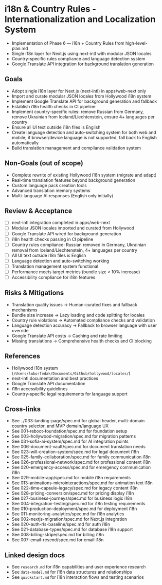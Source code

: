 # i18n & Country Rules - Internationalization and Localization System

- Implementation of Phase 6 — i18n + Country Rules from high-level-plan.md
- Single i18n layer for Next.js using next-intl with modular JSON locales
- Country-specific rules compliance and language detection system
- Google Translate API integration for background translation generation

## Goals

- Adopt single i18n layer for Next.js (next-intl) in apps/web-next only
- Import and curate modular JSON locales from Hollywood i18n system
- Implement Google Translate API for background generation and fallback
- Establish i18n health checks in CI pipeline
- Implement country-specific rules: remove Russian from Germany, remove Ukrainian from Iceland/Liechtenstein, ensure 4+ languages per country
- Ensure all UI text outside i18n files is English
- Create language detection and auto-switching system for both web and mobile; if browser/device language is not supported, fall back to English automatically
- Build translation management and compliance validation system

## Non-Goals (out of scope)

- Complete rewrite of existing Hollywood i18n system (migrate and adapt)
- Real-time translation features beyond background generation
- Custom language pack creation tools
- Advanced translation memory systems
- Multi-language AI responses (English only initially)

## Review & Acceptance

- [ ] next-intl integration completed in apps/web-next
- [ ] Modular JSON locales imported and curated from Hollywood
- [ ] Google Translate API wired for background generation
- [ ] i18n health checks passing in CI pipeline
- [ ] Country rules compliance: Russian removed in Germany, Ukrainian removal from Iceland/Liechtenstein, 4+ languages per country
- [ ] All UI text outside i18n files is English
- [ ] Language detection and auto-switching working
- [ ] Translation management system functional
- [ ] Performance meets target metrics (bundle size < 10% increase)
- [ ] Accessibility compliance for i18n features

## Risks & Mitigations

- Translation quality issues → Human-curated fixes and fallback mechanisms
- Bundle size increase → Lazy loading and code splitting for locales
- Country rule violations → Automated compliance checks and validation
- Language detection accuracy → Fallback to browser language with user override
- Google Translate API costs → Caching and rate limiting
- Missing translations → Comprehensive health checks and CI blocking

## References

- Hollywood i18n system (`/Users/luborfedak/Documents/Github/hollywood/locales/`)
- next-intl documentation and best practices
- Google Translate API documentation
- i18n accessibility guidelines
- Country-specific legal requirements for language support

## Cross-links

- See ../033-landing-page/spec.md for global header, multi-domain country selector, and MVP domain/language UX
- See 001-reboot-foundation/spec.md for foundation setup
- See 003-hollywood-migration/spec.md for migration patterns
- See 031-sofia-ai-system/spec.md for AI integration points
- See 006-document-vault/spec.md for document translation needs
- See 023-will-creation-system/spec.md for legal document i18n
- See 025-family-collaboration/spec.md for family communication i18n
- See 026-professional-network/spec.md for professional content i18n
- See 020-emergency-access/spec.md for emergency communication i18n
- See 029-mobile-app/spec.md for mobile i18n requirements
- See 013-animations-microinteractions/spec.md for animation text i18n
- See 022-time-capsule-legacy/spec.md for legacy content i18n
- See 028-pricing-conversion/spec.md for pricing display i18n
- See 027-business-journeys/spec.md for business logic i18n
- See 004-integration-testing/spec.md for i18n testing requirements
- See 010-production-deployment/spec.md for deployment i18n
- See 011-monitoring-analytics/spec.md for i18n analytics
- See 002-nextjs-migration/spec.md for Next.js integration
- See 020-auth-rls-baseline/spec.md for auth i18n
- See 021-database-types/spec.md for database i18n support
- See 008-billing-stripe/spec.md for billing i18n
- See 007-email-resend/spec.md for email i18n

## Linked design docs

- See `research.md` for i18n capabilities and user experience research
- See `data-model.md` for i18n data structures and relationships
- See `quickstart.md` for i18n interaction flows and testing scenarios
